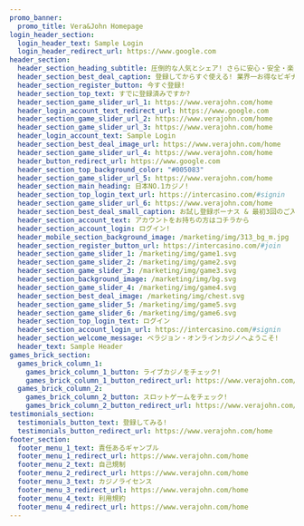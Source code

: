 ```yaml
---
promo_banner:
  promo_title: Vera&John Homepage
login_header_section:
  login_header_text: Sample Login
  login_header_redirect_url: https://www.google.com
header_section:
  header_section_heading_subtitle: 圧倒的な人気とシェア! さらに安心・安全・楽しいの3拍子がばっちり揃う、業界ナンバーワンカジノで遊んじゃおう!
  header_section_best_deal_caption: 登録してからすぐ使える! 業界一お得なビギナーズボーナスのおまけつき!
  header_section_register_button: 今すぐ登録!
  header_section_top_text: すでに登録済みですか?
  header_section_game_slider_url_1: https://www.verajohn.com/home
  header_login_account_text_redirect_url: https://www.google.com
  header_section_game_slider_url_2: https://www.verajohn.com/home
  header_section_game_slider_url_3: https://www.verajohn.com/home
  header_login_account_text: Sample Login
  header_section_best_deal_image_url: https://www.verajohn.com/home
  header_section_game_slider_url_4: https://www.verajohn.com/home
  header_button_redirect_url: https://www.google.com
  header_section_top_background_color: "#005083"
  header_section_game_slider_url_5: https://www.verajohn.com/home
  header_section_main_heading: 日本NO.1カジノ!
  header_section_top_login_text_url: https://intercasino.com/#signin
  header_section_game_slider_url_6: https://www.verajohn.com/home
  header_section_best_deal_small_caption: お試し登録ボーナス & 最初3回のご入金に合計最大$1000ボーナスをプレゼント!
  header_section_account_text: アカウントをお持ちの方はコチラから
  header_section_account_login: ログイン!
  header_mobile_section_background_image: /marketing/img/313_bg_m.jpg
  header_section_register_button_url: https://intercasino.com/#join
  header_section_game_slider_1: /marketing/img/game1.svg
  header_section_game_slider_2: /marketing/img/game2.svg
  header_section_game_slider_3: /marketing/img/game3.svg
  header_section_background_image: /marketing/img/bg.svg
  header_section_game_slider_4: /marketing/img/game4.svg
  header_section_best_deal_image: /marketing/img/chest.svg
  header_section_game_slider_5: /marketing/img/game5.svg
  header_section_game_slider_6: /marketing/img/game6.svg
  header_section_top_login_text: ログイン
  header_section_account_login_url: https://intercasino.com/#signin
  header_section_welcome_message: ベラジョン・オンラインカジノへようこそ!
  header_text: Sample Header
games_brick_section:
  games_brick_column_1:
    games_brick_column_1_button: ライブカジノをチェック!
    games_brick_column_1_button_redirect_url: https://www.verajohn.com/home
  games_brick_column_2:
    games_brick_column_2_button: スロットゲームをチェック!
    games_brick_column_2_button_redirect_url: https://www.verajohn.com/home
testimonials_section:
  testimonials_button_text: 登録してみる!
  testimonials_button_redirect_url: https://www.verajohn.com/home
footer_section:
  footer_menu_1_text: 責任あるギャンブル
  footer_menu_1_redirect_url: https://www.verajohn.com/home
  footer_menu_2_text: 自己規制
  footer_menu_2_redirect_url: https://www.verajohn.com/home
  footer_menu_3_text: カジノライセンス
  footer_menu_3_redirect_url: https://www.verajohn.com/home
  footer_menu_4_text: 利用規約
  footer_menu_4_redirect_url: https://www.verajohn.com/home
---
```

